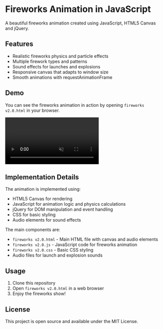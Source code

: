 # Fireworks Animation in JavaScript

A beautiful fireworks animation created using JavaScript, HTML5 Canvas and jQuery.

## Features

- Realistic fireworks physics and particle effects
- Multiple firework types and patterns
- Sound effects for launches and explosions 
- Responsive canvas that adapts to window size
- Smooth animations with requestAnimationFrame

## Demo

You can see the fireworks animation in action by opening `fireworks v2.0.html` in your browser.

<video autoplay loop muted playsinline>
  <source src="./demo.mov" type="video/quicktime">
</video>

## Implementation Details

The animation is implemented using:

- HTML5 Canvas for rendering
- JavaScript for animation logic and physics calculations
- jQuery for DOM manipulation and event handling
- CSS for basic styling
- Audio elements for sound effects

The main components are:

- `fireworks v2.0.html` - Main HTML file with canvas and audio elements
- `fireworks v2.0.js` - JavaScript code for fireworks animation
- `fireworks v2.0.css` - Basic CSS styling
- Audio files for launch and explosion sounds

## Usage

1. Clone this repository
2. Open `fireworks v2.0.html` in a web browser
3. Enjoy the fireworks show!


## License

This project is open source and available under the MIT License.
